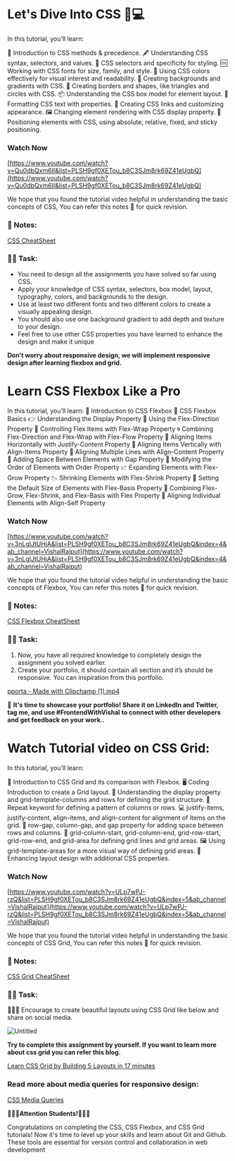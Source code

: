# Let's Dive Into CSS 🎨💻

In this tutorial, you’ll learn:

👋 Introduction to CSS methods & precedence.
🖋️ Understanding CSS syntax, selectors, and values.
🎯 CSS selectors and specificity for styling.
🆒 Working with CSS fonts for size, family, and style.
🌈 Using CSS colors effectively for visual interest and readability.
🎨 Creating backgrounds and gradients with CSS.
🔲 Creating borders and shapes, like triangles and circles with CSS.
📦 Understanding the CSS box model for element layout.
📝 Formatting CSS text with properties.
🔗 Creating CSS links and customizing appearance.
🖼️ Changing element rendering with CSS display property.
📐 Positioning elements with CSS, using absolute, relative, fixed, and sticky positioning.

### Watch Now

[https://www.youtube.com/watch?v=Qu0dbQxm6II&list=PLSH9gf0XETou_b8C3SJm8rk69Z41eUgbQ](https://www.youtube.com/watch?v=Qu0dbQxm6II&list=PLSH9gf0XETou_b8C3SJm8rk69Z41eUgbQ)

We hope that you found the tutorial video helpful in understanding the basic concepts of CSS, You can refer this notes 📝 for quick revision.

### 📝 Notes:

[CSS CheatSheet](https://www.notion.so/CSS-CheatSheet-dd999a7ecc094e279adc15092b0cfacb)

### 📌🔨 **Task:**

- You need to design all the assignments you have solved so far using CSS.
- Apply your knowledge of CSS syntax, selectors, box model, layout, typography, colors, and backgrounds to the design.
- Use at least two different fonts and two different colors to create a visually appealing design.
- You should also use one background gradient to add depth and texture to your design.
- Feel free to use other CSS properties you have learned to enhance the design and make it unique

**Don’t worry about responsive design, we will implement responsive design after learning flexbox and grid.**

# Learn CSS Flexbox Like a Pro

In this tutorial, you’ll learn:
👋 Introduction to CSS Flexbox
📐 CSS Flexbox Basics
👉 Understanding the Display Property
🔀 Using the Flex-Direction Property
🌯 Controlling Flex Items with Flex-Wrap Property
🌀 Combining Flex-Direction and Flex-Wrap with Flex-Flow Property
🤝 Aligning Items Horizontally with Justify-Content Property
👥 Aligning Items Vertically with Align-Items Property
🌇 Aligning Multiple Lines with Align-Content Property
🔲 Adding Space Between Elements with Gap Property
🔢 Modifying the Order of Elements with Order Property
📈 Expanding Elements with Flex-Grow Property
📉 Shrinking Elements with Flex-Shrink Property
📏 Setting the Default Size of Elements with Flex-Basis Property
💪 Combining Flex-Grow, Flex-Shrink, and Flex-Basis with Flex Property
🙋 Aligning Individual Elements with Align-Self Property

### Watch Now

[https://www.youtube.com/watch?v=3nLglJtUHjA&list=PLSH9gf0XETou_b8C3SJm8rk69Z41eUgbQ&index=4&ab_channel=VishalRajput](https://www.youtube.com/watch?v=3nLglJtUHjA&list=PLSH9gf0XETou_b8C3SJm8rk69Z41eUgbQ&index=4&ab_channel=VishalRajput)

We hope that you found the tutorial video helpful in understanding the basic concepts of Flexbox, You can refer this notes 📝 for quick revision.

### 📝 Notes:

[CSS Flexbox CheatSheet](https://www.notion.so/CSS-Flexbox-CheatSheet-44b703fb87064fad9fc7857c6f70e136)

### 📌🔨 **Task:**

1. Now, you have all required knowledge to completely design the assignment you solved earlier.
2. Create your portfolio, it should contain all section and it’s should be responsive. You can inspiration from this portfolio.

[pporta - Made with Clipchamp (1).mp4](https://s3-us-west-2.amazonaws.com/secure.notion-static.com/f8f55fe0-fe58-4a1b-b26d-99f13f7f1efe/pporta_-_Made_with_Clipchamp_(1).mp4)

📣 **It's time to showcase your portfolio! Share it on LinkedIn and Twitter, tag me, and use #FrontendWithVishal to connect with other developers and get feedback on your work**.**.**

# Watch Tutorial video on CSS Grid:

In this tutorial, you’ll learn:

👋 Introduction to CSS Grid and its comparison with Flexbox.
🖥️ Coding Introduction to create a Grid layout.
🔲 Understanding the display property and grid-template-columns and rows for defining the grid structure.
🔁 Repeat keyword for defining a pattern of columns or rows.
💻 justify-items, justify-content, align-items, and align-content for alignment of items on the grid.
🌉 row-gap, column-gap, and gap property for adding space between rows and columns.
📏 grid-column-start, grid-column-end, grid-row-start, grid-row-end, and grid-area for defining grid lines and grid areas.
🖼️ Using grid-template-areas for a more visual way of defining grid areas.
🎨 Enhancing layout design with additional CSS properties.

### Watch Now

[https://www.youtube.com/watch?v=ULp7wPJ-rzQ&list=PLSH9gf0XETou_b8C3SJm8rk69Z41eUgbQ&index=5&ab_channel=VishalRajput](https://www.youtube.com/watch?v=ULp7wPJ-rzQ&list=PLSH9gf0XETou_b8C3SJm8rk69Z41eUgbQ&index=5&ab_channel=VishalRajput)

We hope that you found the tutorial video helpful in understanding the basic concepts of CSS Grid, You can refer this notes 📝 for quick revision.

### 📝 Notes:

[CSS Grid CheatSheet](https://www.notion.so/CSS-Grid-CheatSheet-a5e9df2cbe804c098e9982c175f6b748)

### 📌🔨 **Task:**

🎉👨‍💻 Encourage to create beautiful layouts using CSS Grid like below and share on social media.

![Untitled](https://s3-us-west-2.amazonaws.com/secure.notion-static.com/0ec248ed-afa5-4c70-9e8f-345b949ef532/Untitled.png)

**Try to complete this assignment by yourself. If you want to learn more about css grid you can refer this blog.**

[Learn CSS Grid by Building 5 Layouts in 17 minutes](https://www.freecodecamp.org/news/learn-css-grid-by-building-5-layouts/)

### Read more about media queries for responsive design:

[CSS Media Queries](https://www.w3schools.com/css/css3_mediaqueries.asp)

**📣👨‍💻Attention Students!👩‍💻📣**

Congratulations on completing the CSS, CSS Flexbox, and CSS Grid tutorials! Now it's time to level up your skills and learn about Git and Github. These tools are essential for version control and collaboration in web development